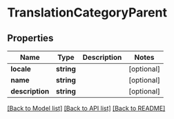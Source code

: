 # TranslationCategoryParent

## Properties
Name | Type | Description | Notes
------------ | ------------- | ------------- | -------------
**locale** | **string** |  | [optional] 
**name** | **string** |  | [optional] 
**description** | **string** |  | [optional] 

[[Back to Model list]](../../README.md#documentation-for-models) [[Back to API list]](../../README.md#documentation-for-api-endpoints) [[Back to README]](../../README.md)

